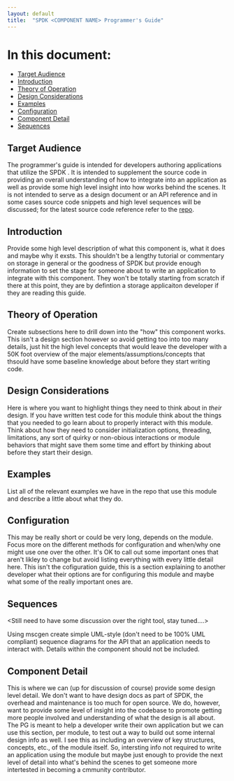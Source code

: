 ```yaml
---
layout: default
title:  "SPDK <COMPONENT NAME> Programmer's Guide"
---
```


# In this document:

* [Target Audience](#audience)
* [Introduction](#intro)
* [Theory of Operation](#theory)
* [Design Considerations](#design)
* [Examples](#examples)
* [Configuration](#config)
* [Component Detail](#component)
* [Sequences](#sequences)

<a id="audience"></a>
## Target Audience

The programmer's guide is intended for developers authoring applications that utilize the SPDK <COMPONENT NAME>. It is
intended to supplement the source code in providing an overall understanding of how to integrate <COMPONENT NAME> into
an application as well as provide some high level insight into how <COMPONENT NAME> works behind the scenes. It is not
intended to serve as a design document or an API reference and in some cases source code snippets and high level
sequences will be discussed; for the latest source code reference refer to the [repo](https://github.com/spdk).

<a id="intro"></a>
## Introduction

Provide some high level description of what this component is, what it does and maybe why it exsts. This shouldn't be
a lengthy tutorial or commentary on storage in general or the goodness of SPDK but provide enough information to
set the stage for someone about to write an application to integrate with this component.  They won't be totally
starting from scratch if there at this point, they are by defintion a storage applicaiton developer if they are
reading this guide.

<a id="theory"></a>
## Theory of Operation

Create subsections here to drill down into the "how" this component works. This isn't a design section however so
avoid getting too into too many details, just hit the high level concepts that would leave the developer with a
50K foot overview of the major elements/assumptions/concepts that thsould have some baseline knowledge about before
they start writing code.

<a id="considerations"></a>
## Design Considerations

Here is where you want to highlight things they need to think about in *their* design. If you have written test code
for this module think about the things that you needed to go learn about to properly interact with this module. Think
about how they need to consider initialization options, threading, limitations, any sort of quirky or non-obious
interactions or module behaviors that might save them some time and effort by thinking about before they start their
design.

<a id="examples"></a>
## Examples

List all of the relevant examples we have in the repo that use this module and describe a little about what they do.

<a id="config"></a>
## Configuration

This may be really short or could be very long, depends on the module.  Focus more on the different methods for
configuration and when/why one might use one over the other.  It's OK to call out some important ones that aren't
likley to change but avoid listing everything with every little detail here.  This isn't the cofiguration guide, this
is a section explaining to another developer what their options are for configuring this module and maybe what some
of the really important ones are.

<a id="sequences"></a>
## Sequences

<Still need to have some discussion over the right tool, stay tuned....>

Using mscgen create simple UML-style (don't need to be 100% UML compliant) sequence diagrams for the API
that an application needs to interact with.  Details within the component should not be included.

<a id="component"></a>
## Component Detail

This is where we can (up for discussion of course) provide some design level detail. We don't want to have
design docs as part of SPDK, the overhead and maintenance is too much for open source. We do, however, want
to provide some level of insight into the codebase to promote getting more people involved and understanding
of what the design is all about.  The PG is meant to help a developer write their own application but we
can use this section, per module, to test out a way to build out some internal design info as well. I see
this as including an overview of key structures, concepts, etc., of the module itself. So, intersting info
not required to write an application using the module but maybe just enough to provide the next level of
detail into what's behind the scenes to get someone more intertested in becoming a cmmunity contributor.

